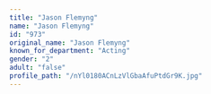 ```yaml
---
title: "Jason Flemyng"
name: "Jason Flemyng"
id: "973"
original_name: "Jason Flemyng"
known_for_department: "Acting"
gender: "2"
adult: "false"
profile_path: "/nYl0180ACnLzVlGbaAfuPtdGr9K.jpg"
---
```

